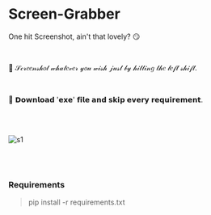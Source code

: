# Screen-Grabber
One hit Screenshot, ain't that lovely? 😏

</br>

👀 𝒮𝒸𝓇𝑒𝑒𝓃𝓈𝒽𝑜𝓉 𝓌𝒽𝒶𝓉𝑒𝓋𝑒𝓇 𝓎𝑜𝓊 𝓌𝒾𝓈𝒽 𝒿𝓊𝓈𝓉 𝒷𝓎 𝒽𝒾𝓉𝓉𝒾𝓃𝑔 𝓉𝒽𝑒 𝓁𝑒𝒻𝓉 𝓈𝒽𝒾𝒻𝓉.

</br>

🤖 𝗗𝗼𝘄𝗻𝗹𝗼𝗮𝗱 '𝗲𝘅𝗲' 𝗳𝗶𝗹𝗲 𝗮𝗻𝗱 𝘀𝗸𝗶𝗽 𝗲𝘃𝗲𝗿𝘆 𝗿𝗲𝗾𝘂𝗶𝗿𝗲𝗺𝗲𝗻𝘁.

</br>

</br>


![s1](https://user-images.githubusercontent.com/41824020/63641021-213ccb00-c6c5-11e9-97cf-4683200cc25b.jpg)

</br>
</br>

### Requirements
> pip install -r requirements.txt
